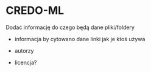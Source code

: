 # CREDO-ML

Dodać informację do czego będą dane pliki/foldery 

+ informacja by cytowano dane linki jak je ktoś używa

+ autorzy

+ licencja?
